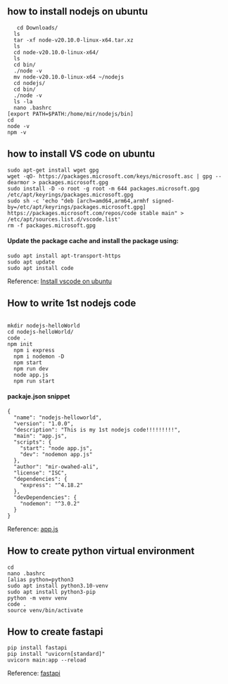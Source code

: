 ## how to install nodejs on ubuntu
```
   cd Downloads/
  ls  
  tar -xf node-v20.10.0-linux-x64.tar.xz 
  ls
  cd node-v20.10.0-linux-x64/
  ls
  cd bin/
  ./node -v
  mv node-v20.10.0-linux-x64 ~/nodejs
  cd nodejs/
  cd bin/
  ./node -v
  ls -la
  nano .bashrc 
[export PATH=$PATH:/home/mir/nodejs/bin]
cd
node -v
npm -v
```
## how to install VS code on ubuntu
```
sudo apt-get install wget gpg
wget -qO- https://packages.microsoft.com/keys/microsoft.asc | gpg --dearmor > packages.microsoft.gpg
sudo install -D -o root -g root -m 644 packages.microsoft.gpg /etc/apt/keyrings/packages.microsoft.gpg
sudo sh -c 'echo "deb [arch=amd64,arm64,armhf signed-by=/etc/apt/keyrings/packages.microsoft.gpg] https://packages.microsoft.com/repos/code stable main" > /etc/apt/sources.list.d/vscode.list'
rm -f packages.microsoft.gpg
```
#### Update the package cache and install the package using:
```
sudo apt install apt-transport-https
sudo apt update
sudo apt install code
```
Reference: [Install vscode on ubuntu](https://code.visualstudio.com/docs/setup/linux)


## How to write 1st nodejs code 

```

mkdir nodejs-helloWorld
cd nodejs-helloWorld/
code .
npm init
  npm i express
  npm i nodemon -D
  npm start
  npm run dev
  node app.js
  npm run start
```
#### packaje.json snippet
```
{
  "name": "nodejs-helloworld",
  "version": "1.0.0",
  "description": "This is my 1st nodejs code!!!!!!!!!",
  "main": "app.js",
  "scripts": {
    "start": "node app.js",
    "dev": "nodemon app.js"
  },
  "author": "mir-owahed-ali",
  "license": "ISC",
  "dependencies": {
    "express": "^4.18.2"
  },
  "devDependencies": {
    "nodemon": "^3.0.2"
  }
}
```
Reference: [app.js](https://expressjs.com/en/starter/hello-world.html)

## How to create python virtual environment
```
cd
nano .bashrc
[alias python=python3
sudo apt install python3.10-venv
sudo apt install python3-pip
python -m venv venv
code .
source venv/bin/activate
```
## How to create fastapi

```
pip install fastapi
pip install "uvicorn[standard]"
uvicorn main:app --reload
```
Reference: [fastapi](https://fastapi.tiangolo.com/tutorial/first-steps/)



